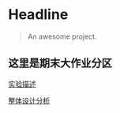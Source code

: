# Headline

> An awesome project.





## 这里是期末大作业分区

[实验描述](.\Data/实验描述.html)

[整体设计分析](.\Data/整体设计分析.html)

